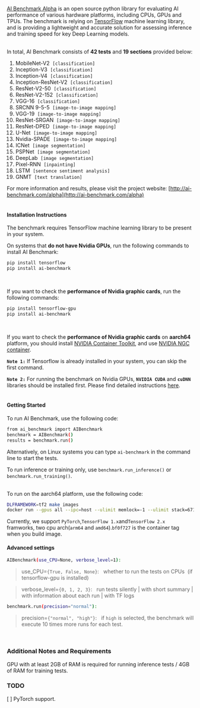 [AI Benchmark Alpha](http://ai-benchmark.com/alpha) is an open source python library for evaluating AI performance of various hardware platforms, including CPUs, GPUs and TPUs. The benchmark is relying on [TensorFlow](https://www.tensorflow.org) machine learning library, and is providing a lightweight and accurate solution for assessing inference and training speed for key Deep Learning models.</br></br>

In total, AI Benchmark consists of <b>42 tests</b> and <b>19 sections</b> provided below:</br>

1. MobileNet-V2&nbsp; `[classification]`
2. Inception-V3&nbsp; `[classification]`
3. Inception-V4&nbsp; `[classification]`
4. Inception-ResNet-V2&nbsp; `[classification]`
5. ResNet-V2-50&nbsp; `[classification]`
6. ResNet-V2-152&nbsp; `[classification]`
7. VGG-16&nbsp; `[classification]`
8. SRCNN 9-5-5&nbsp; `[image-to-image mapping]`
9. VGG-19&nbsp; `[image-to-image mapping]`
10. ResNet-SRGAN&nbsp; `[image-to-image mapping]`
11. ResNet-DPED&nbsp; `[image-to-image mapping]`
12. U-Net&nbsp; `[image-to-image mapping]`
13. Nvidia-SPADE&nbsp; `[image-to-image mapping]`
14. ICNet&nbsp; `[image segmentation]`
15. PSPNet&nbsp; `[image segmentation]`
16. DeepLab&nbsp; `[image segmentation]`
17. Pixel-RNN&nbsp; `[inpainting]`
18. LSTM&nbsp; `[sentence sentiment analysis]`
19. GNMT&nbsp; `[text translation]`

For more information and results, please visit the project website: [http://ai-benchmark.com/alpha](http://ai-benchmark.com/alpha)</br></br>

#### Installation Instructions </br>

The benchmark requires TensorFlow machine learning library to be present in your system.

On systems that <b>do not have Nvidia GPUs</b>, run the following commands to install AI Benchmark:

```bash
pip install tensorflow
pip install ai-benchmark
```
</br>

If you want to check the <b>performance of Nvidia graphic cards</b>, run the following commands:

```bash
pip install tensorflow-gpu
pip install ai-benchmark
```
</br>

If you want to check the <b>performance of Nvidia graphic cards</b> on <b>aarch64</b> platform, you should install [NVIDIA Container Toolkit](https://docs.nvidia.com/datacenter/cloud-native/container-toolkit/install-guide.html), and use [NVIDIA NGC container](https://www.nvidia.com/en-us/gpu-cloud/).

<b>`Note 1:`</b> If Tensorflow is already installed in your system, you can skip the first command.

<b>`Note 2:`</b> For running the benchmark on Nvidia GPUs, <b>`NVIDIA CUDA`</b> and <b>`cuDNN`</b> libraries should be installed first. Please find detailed instructions [here](https://www.tensorflow.org/install/gpu). </br></br>

#### Getting Started </br>

To run AI Benchmark, use the following code:

```bash
from ai_benchmark import AIBenchmark
benchmark = AIBenchmark()
results = benchmark.run()
```

Alternatively, on Linux systems you can type `ai-benchmark` in the command line to start the tests.

To run inference or training only, use `benchmark.run_inference()` or `benchmark.run_training()`. </br></br>

To run on the aarch64 platform, use the following code:
```bash
DLFRAMEWORK=tf2 make images
docker run --gpus all --ipc=host --ulimit memlock=-1 --ulimit stack=67108864 -it --rm ai-benchmark-tf2:bf0f727
```

Currently, we support `PyTorch`,`TensorFlow 1.x`and`TensorFlow 2.x` framworks, two cpu arch(`arm64` and `amd64`).`bf0f727` is the container tag when you build image.
 

#### Advanced settings </br>

```bash
AIBenchmark(use_CPU=None, verbose_level=1):
```
> use_CPU=`{True, False, None}`:&nbsp;&nbsp; whether to run the tests on CPUs&nbsp; (if tensorflow-gpu is installed)

> verbose_level=`{0, 1, 2, 3}`:&nbsp;&nbsp; run tests silently | with short summary | with information about each run | with TF logs

```bash
benchmark.run(precision="normal"):
```

> precision=`{"normal", "high"}`:&nbsp;&nbsp; if `high` is selected, the benchmark will execute 10 times more runs for each test.

</br>

### Additional Notes and Requirements </br>

GPU with at least 2GB of RAM is required for running inference tests / 4GB of RAM for training tests.

### TODO
[ ] PyTorch support.